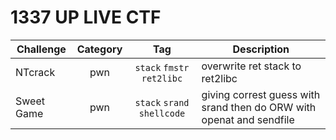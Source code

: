 # 1337 UP LIVE CTF

| Challenge | Category | Tag | Description | 
| --- | :---: | :---: | --- |
| NTcrack | pwn | `stack` `fmstr` `ret2libc` | overwrite ret stack to ret2libc |
| Sweet Game | pwn | `stack` `srand` `shellcode` | giving correst guess with srand then do ORW with openat and sendfile |